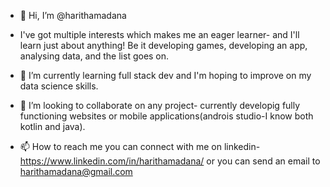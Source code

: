 - 👋 Hi, I’m @harithamadana

- I've got multiple interests which makes me an eager learner- and I'll learn just about anything! Be it developing games, developing an app, analysing data, and the list goes on.

- 🌱 I’m currently learning full stack dev and I'm hoping to improve on my data science skills.

- 💞️ I’m looking to collaborate on any project- currently developig fully functioning websites or mobile applications(androis studio-I know both kotlin and java).

- 📫 How to reach me you can connect with me on linkedin- https://www.linkedin.com/in/harithamadana/   or you can send an email to harithamadana@gmail.com


<!---
harithamadana/harithamadana is a ✨ special ✨ repository because its `README.md` (this file) appears on your GitHub profile.
You can click the Preview link to take a look at your changes.
--->

